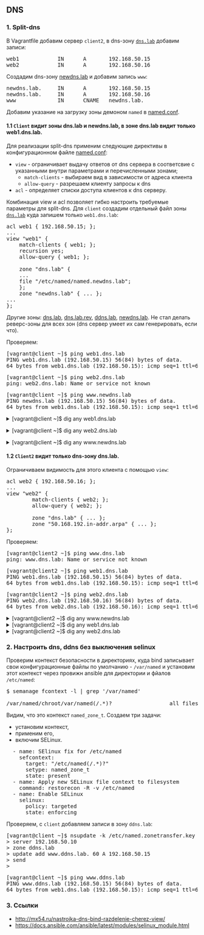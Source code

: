 ## DNS

### 1. Split-dns

В Vagrantfile добавим сервер `client2`, в dns-зону [`dns.lab`](provisioning/named.dns.lab) добавим записи:

<pre>
web1            IN      A       192.168.50.15
web2            IN      A       192.168.50.16
</pre> 

Создадим dns-зону [newdns.lab](provisioning/named.newdns.lab)
и добавим запись `www`:

<pre>
newdns.lab.     IN      A       192.168.50.15
newdns.lab.     IN      A       192.168.50.16
www             IN      CNAME   newdns.lab.
</pre>

Добавим указание на загрузку зоны демоном `named` в [named.conf](provisioning/master-named.conf).

#### 1.1 `Client` видит зоны dns.lab и newdns.lab, в зоне dns.lab видит только web1.dns.lab.

Для реализации split-dns применим следующие директивы в конфигурационном файле [named.conf](provisioning/master-named.conf):

- `view` - ограничивает выдачу ответов от dns сервера в соответсвие с указанными внутри параметрами и перечисленными зонами;
	- `match-clients` - выбираем вид в зависимости от адреса клиента 
	- `allow-query` - разрешаем клиенту запросы к dns
- `acl` - определяет списки доступа клиентов к dns серверу.


Комбинация view и acl позволяет гибко настроить требуемые параметры для split-dns. Для `client` создадим отдельный файл зоны [`dns.lab`](provisioning/named.client.dns.lab) куда запишем только `web1.dns.lab`:

<pre>
acl web1 { 192.168.50.15; };
...
view "web1" {
    match-clients { web1; };
    recursion yes;
    allow-query { web1; };
        
    zone "dns.lab" { 
    ...
    file "/etc/named/named.newdns.lab";
    };
    zone "newdns.lab" { ... };
...
};
</pre>

Другие зоны: [dns.lab](provisioning/named.dns.lab), [dns.lab.rev](provisioning/named.dns.lab.rev), [ddns.lab](provisioning/named.ddns.lab), [newdns.lab](provisioning/named.newdns.lab). Не стал делать реверс-зоны для всех зон (dns сервер умеет их сам генерировать, если что).

Проверяем:

<pre>
[vagrant@client ~]$ ping web1.dns.lab
PING web1.dns.lab (192.168.50.15) 56(84) bytes of data.
64 bytes from web1.dns.lab (192.168.50.15): icmp_seq=1 ttl=64 time=0.010 ms
</pre>

<pre>
[vagrant@client ~]$ ping web2.dns.lab
ping: web2.dns.lab: Name or service not known
</pre>

<pre>
[vagrant@client ~]$ ping www.newdns.lab
PING newdns.lab (192.168.50.15) 56(84) bytes of data.
64 bytes from web1.dns.lab (192.168.50.15): icmp_seq=1 ttl=64 time=0.014 ms
</pre>

<details>
<summary>[vagrant@client ~]$ dig any web1.dns.lab</summary>
<pre>
; <<>> DiG 9.9.4-RedHat-9.9.4-72.el7 <<>> any web1.dns.lab
;; global options: +cmd
;; Got answer:
;; ->>HEADER<<- opcode: QUERY, status: NOERROR, id: 27222
;; flags: qr aa rd ra; QUERY: 1, ANSWER: 1, AUTHORITY: 2, ADDITIONAL: 3

;; OPT PSEUDOSECTION:
; EDNS: version: 0, flags:; udp: 4096
;; QUESTION SECTION:
;web1.dns.lab.			IN	ANY

;; ANSWER SECTION:
web1.dns.lab.		3600	IN	A	192.168.50.15

;; AUTHORITY SECTION:
dns.lab.		3600	IN	NS	ns01.dns.lab.
dns.lab.		3600	IN	NS	ns02.dns.lab.

;; ADDITIONAL SECTION:
ns01.dns.lab.		3600	IN	A	192.168.50.10
ns02.dns.lab.		3600	IN	A	192.168.50.11

;; Query time: 0 msec
;; SERVER: 192.168.50.10#53(192.168.50.10)
;; WHEN: Tue Jan 29 21:16:31 UTC 2019
;; MSG SIZE  rcvd: 127
</pre></details>

<details>
<summary>[vagrant@client ~]$ dig any web2.dns.lab</summary>
<pre>
; <<>> DiG 9.9.4-RedHat-9.9.4-72.el7 <<>> any web2.dns.lab
;; global options: +cmd
;; Got answer:
;; ->>HEADER<<- opcode: QUERY, status: NXDOMAIN, id: 27785
;; flags: qr aa rd ra; QUERY: 1, ANSWER: 0, AUTHORITY: 1, ADDITIONAL: 1

;; OPT PSEUDOSECTION:
; EDNS: version: 0, flags:; udp: 4096
;; QUESTION SECTION:
;web2.dns.lab.			IN	ANY

;; AUTHORITY SECTION:
dns.lab.		600	IN	SOA	ns01.dns.lab. root.dns.lab. 2901201901 3600 600 86400 600

;; Query time: 0 msec
;; SERVER: 192.168.50.10#53(192.168.50.10)
;; WHEN: Tue Jan 29 21:17:13 UTC 2019
;; MSG SIZE  rcvd: 87
</pre></details>

<details>
<summary>[vagrant@client ~]$ dig any www.newdns.lab</summary>
<pre>
; <<>> DiG 9.9.4-RedHat-9.9.4-72.el7 <<>> any www.newdns.lab
;; global options: +cmd
;; Got answer:
;; ->>HEADER<<- opcode: QUERY, status: NOERROR, id: 11448
;; flags: qr aa rd ra; QUERY: 1, ANSWER: 1, AUTHORITY: 2, ADDITIONAL: 3

;; OPT PSEUDOSECTION:
; EDNS: version: 0, flags:; udp: 4096
;; QUESTION SECTION:
;www.newdns.lab.			IN	ANY

;; ANSWER SECTION:
www.newdns.lab.		3600	IN	CNAME	newdns.lab.

;; AUTHORITY SECTION:
newdns.lab.		3600	IN	NS	ns01.newdns.lab.
newdns.lab.		3600	IN	NS	ns02.newdns.lab.

;; ADDITIONAL SECTION:
ns01.newdns.lab.	3600	IN	A	192.168.50.10
ns02.newdns.lab.	3600	IN	A	192.168.50.11

;; Query time: 0 msec
;; SERVER: 192.168.50.10#53(192.168.50.10)
;; WHEN: Tue Jan 29 21:21:06 UTC 2019
;; MSG SIZE  rcvd: 127
</pre>
</details>

#### 1.2 `Client2` видит только dns-зону dns.lab.

Ограничиваем видимость для этого клиента с помощью `view`:

<pre>
acl web2 { 192.168.50.16; };
...
view "web2" {
        match-clients { web2; };
        allow-query { web2; };

        zone "dns.lab" { ... };
        zone "50.168.192.in-addr.arpa" { ... };
};
</pre>

Проверяем:

<pre>
[vagrant@client2 ~]$ ping www.dns.lab
ping: www.dns.lab: Name or service not known
</pre>

<pre>
[vagrant@client2 ~]$ ping web1.dns.lab
PING web1.dns.lab (192.168.50.15) 56(84) bytes of data.
64 bytes from web1.dns.lab (192.168.50.15): icmp_seq=1 ttl=64 time=0.349 ms
</pre>

<pre>
[vagrant@client2 ~]$ ping web2.dns.lab
PING web2.dns.lab (192.168.50.16) 56(84) bytes of data.
64 bytes from web2.dns.lab (192.168.50.16): icmp_seq=1 ttl=64 time=0.018 ms
</pre>

<details>
<summary>[vagrant@client2 ~]$ dig any www.newdns.lab</summary>
<pre>
; <<>> DiG 9.9.4-RedHat-9.9.4-72.el7 <<>> any www.newdns.lab
;; global options: +cmd
;; Got answer:
;; ->>HEADER<<- opcode: QUERY, status: NXDOMAIN, id: 9104
;; flags: qr rd ra; QUERY: 1, ANSWER: 0, AUTHORITY: 1, ADDITIONAL: 1

;; OPT PSEUDOSECTION:
; EDNS: version: 0, flags:; udp: 4096
;; QUESTION SECTION:
;www.newdns.lab.			IN	ANY

;; AUTHORITY SECTION:
.			10800	IN	SOA	a.root-servers.net. nstld.verisign-grs.com. 2019012901 1800 900 604800 86400

;; Query time: 16 msec
;; SERVER: 192.168.50.10#53(192.168.50.10)
;; WHEN: Tue Jan 29 21:26:37 UTC 2019
;; MSG SIZE  rcvd: 118
</pre>
</details>

<details>
<summary>[vagrant@client2 ~]$ dig any web1.dns.lab</summary>
<pre>
; <<>> DiG 9.9.4-RedHat-9.9.4-72.el7 <<>> any web1.dns.lab
;; global options: +cmd
;; Got answer:
;; ->>HEADER<<- opcode: QUERY, status: NOERROR, id: 38569
;; flags: qr aa rd ra; QUERY: 1, ANSWER: 1, AUTHORITY: 2, ADDITIONAL: 3

;; OPT PSEUDOSECTION:
; EDNS: version: 0, flags:; udp: 4096
;; QUESTION SECTION:
;web1.dns.lab.			IN	ANY

;; ANSWER SECTION:
web1.dns.lab.		3600	IN	A	192.168.50.15

;; AUTHORITY SECTION:
dns.lab.		3600	IN	NS	ns01.dns.lab.
dns.lab.		3600	IN	NS	ns02.dns.lab.

;; ADDITIONAL SECTION:
ns01.dns.lab.		3600	IN	A	192.168.50.10
ns02.dns.lab.		3600	IN	A	192.168.50.11

;; Query time: 0 msec
;; SERVER: 192.168.50.10#53(192.168.50.10)
;; WHEN: Tue Jan 29 21:25:06 UTC 2019
;; MSG SIZE  rcvd: 127
</pre>
</details>

<details>
<summary>[vagrant@client2 ~]$ dig any web2.dns.lab</summary>
<pre>
; <<>> DiG 9.9.4-RedHat-9.9.4-72.el7 <<>> any web2.dns.lab
;; global options: +cmd
;; Got answer:
;; ->>HEADER<<- opcode: QUERY, status: NOERROR, id: 47639
;; flags: qr aa rd ra; QUERY: 1, ANSWER: 1, AUTHORITY: 2, ADDITIONAL: 3

;; OPT PSEUDOSECTION:
; EDNS: version: 0, flags:; udp: 4096
;; QUESTION SECTION:
;web2.dns.lab.			IN	ANY

;; ANSWER SECTION:
web2.dns.lab.		3600	IN	A	192.168.50.16

;; AUTHORITY SECTION:
dns.lab.		3600	IN	NS	ns02.dns.lab.
dns.lab.		3600	IN	NS	ns01.dns.lab.

;; ADDITIONAL SECTION:
ns01.dns.lab.		3600	IN	A	192.168.50.10
ns02.dns.lab.		3600	IN	A	192.168.50.11

;; Query time: 0 msec
;; SERVER: 192.168.50.10#53(192.168.50.10)
;; WHEN: Tue Jan 29 21:25:57 UTC 2019
;; MSG SIZE  rcvd: 127
</pre>
</details>


### 2. Настроить dns, ddns без выключения selinux

Проверим контекст безопасности в директориях, куда bind записывает свои конфигурационные файлы по умолчанию - `/var/named` и установим этот контекст через провижн ansible для директории и фйалов `/etc/named`:

<pre>
$ semanage fcontext -l | grep '/var/named'

/var/named/chroot/var/named(/.*)?                  all files          system_u:object_r:named_zone_t:s0
</pre>

Видим, что это контекст `named_zone_t`. Создаем три задачи: 

- установим контекст,
- применим его,
- включим SELinux.

<pre>
  - name: SElinux fix for /etc/named
    sefcontext:
      target: "/etc/named(/.*)?"
      setype: named_zone_t
      state: present
  - name: Apply new SELinux file context to filesystem
    command: restorecon -R -v /etc/named
  - name: Enable SELinux
    selinux:
      policy: targeted
      state: enforcing    
</pre>

Проверяем, с `client` добавляем записи в зону `ddns.lab`:

<pre>
[vagrant@client ~]$ nsupdate -k /etc/named.zonetransfer.key
> server 192.168.50.10
> zone ddns.lab
> update add www.ddns.lab. 60 A 192.168.50.15
> send
>
</pre>

<pre>
[vagrant@client ~]$ ping www.ddns.lab
PING www.ddns.lab (192.168.50.15) 56(84) bytes of data.
64 bytes from web1.dns.lab (192.168.50.15): icmp_seq=1 ttl=64 time=0.021 ms
</pre>

### 3. Ссылки

- http://mx54.ru/nastrojka-dns-bind-razdelenie-cherez-view/
- https://docs.ansible.com/ansible/latest/modules/selinux_module.html